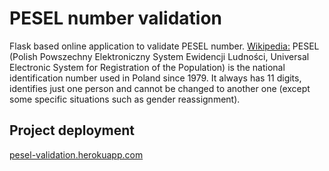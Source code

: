 # PESEL number validation

Flask based online application to validate PESEL number.
[Wikipedia:](https://en.wikipedia.org/wiki/PESEL/) PESEL (Polish Powszechny Elektroniczny System Ewidencji Ludności, Universal Electronic System for Registration of the Population) is the national identification number used in Poland since 1979. It always has 11 digits, identifies just one person and cannot be changed to another one (except some specific situations such as gender reassignment).

## Project deployment

[pesel-validation.herokuapp.com](https://pesel-validation.herokuapp.com/)

